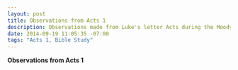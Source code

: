 ```yaml
---
layout: post
title: Observations from Acts 1
description: Observations made from Luke's letter Acts during the Moody Bible Study.
date: 2014-09-19 11:05:35 -07:00
tags: "Acts 1, Bible Study"
---
```


**Observations from Acts 1**

